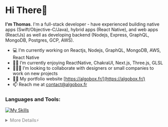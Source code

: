<h1>Hi There👋</h1>

<b>I'm Thomas</b>. I'm a full-stack developer - have experienced building native apps (Swift/Objective-C/Java), hybrid apps (React Native), and web apps (ReactJs) as well as developing backend (Nodejs, Express, GraphQL, MongoDB, Postgres, GCP, AWS). 

- 💻 I’m currently working on Reactjs, Nodejs, GraphQL, MongoDB, AWS, React Native
- 👨‍🎓 I’m currently enjoying ReactNative, ChakraUI, Next.js, Three.js, GLSL
- 🧑‍🤝‍🧑 I’m looking to collaborate with designers or small companies to work on new projects
- 👨‍💻 My portfolio website [https://algobox.fr/](https://algobox.fr/)
- 📫 Reach me at contact@algobox.fr

### Languages and Tools:
[![My Skills](https://skillicons.dev/icons?i=css,docker,figma,git,html,js,mongodb,mysql,nodejs,postgres,react,swift,ts,vim,firebase,gatsby,graphql,sass,vscode)](https://skillicons.dev)

<details>
  <summary style="color:gray">More Details⚡</summary>

### Github Stats:

[![My github stats](https://github-readme-stats.vercel.app/api?username=thomassanf&count_private=true&show_icons=true&hide_border=true&&theme=tokyonight)](https://github.com/wataru-maeda)[![GitHub Streak](https://github-readme-streak-stats.herokuapp.com?user=wataru-maeda&theme=tokyonight&date_format=M%20j%5B%2C%20Y%5D)](https://git.io/streak-stats) 
  
[![Top Langs](https://github-readme-stats.vercel.app/api/top-langs/?username=wataru-maeda&layout=compact&hide=makefile,c++&hide_border=true&&theme=tokyonight)](https://github.com/wataru-maeda)

### Published Templates/Libraries:

- [react-native-boilerplate](https://github.com/wataru-maeda/react-native-boilerplate)
- [threejs-boilerplate](https://github.com/ThomasSanf/three-start)

  
### Visitor Counter:

<img alt="me" width="50%" src="https://profile-counter.glitch.me/wataru-maeda/count.svg" />

</details>
